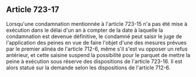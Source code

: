 Article 723-17
----
Lorsqu'une condamnation mentionnée à l'article 723-15 n'a pas été mise à
exécution dans le délai d'un an à compter de la date à laquelle la condamnation
est devenue définitive, le condamné peut saisir le juge de l'application des
peines en vue de faire l'objet d'une des mesures prévues par le premier alinéa
de l'article 712-6, même s'il s'est vu opposer un refus antérieur, et cette
saisine suspend la possibilité pour le parquet de mettre la peine à exécution
sous réserve des dispositions de l'article 723-16. Il est alors statué sur la
demande selon les dispositions de l'article 712-6.

